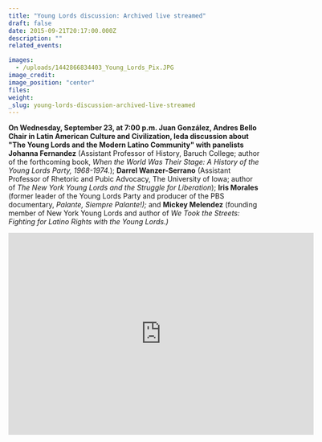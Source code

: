 ```yaml
---
title: "Young Lords discussion: Archived live streamed"
draft: false
date: 2015-09-21T20:17:00.000Z
description: ""
related_events:

images:
  - /uploads/1442866834403_Young_Lords_Pix.JPG
image_credit:
image_position: "center"
files:
weight:
_slug: young-lords-discussion-archived-live-streamed
---
```


**On Wednesday, September 23, at 7:00 p.m. **Juan González**, Andres Bello Chair in Latin American Culture and Civilization, leda discussion about "The Young Lords and the Modern Latino Community" with panelists<span class="redactor-invisible-space"><span class="redactor-invisible-space"></span></span>** **Johanna Fernandez** (Assistant Professor of History, Baruch College; author of the forthcoming book, _When the World Was Their Stage: A History of the Young Lords Party, 1968-1974._); **Darrel Wanzer-Serrano** (Assistant Professor of Rhetoric and Pubic Advocacy, The University of Iowa; author of _The New York Young Lords and the Struggle for Liberation_); **Iris Morales** (former leader of the Young Lords Party and producer of the PBS documentary, _Palante, Siempre Palante!);_ and **Mickey Melendez** (founding member of New York Young Lords and author of _We Took the Streets: Fighting for Latino Rights with the Young Lords.)_

<iframe id="kaltura_player" src="https://cdnapisec.kaltura.com/p/1674401/sp/167440100/embedIframeJs/uiconf_id/23435151/partner_id/1674401?iframeembed=true&amp;playerId=kaltura_player&amp;entry_id=1_ucpshswv&amp;flashvars[mediaProtocol]=rtmp&amp;flashvars[streamerType]=rtmp&amp;flashvars[streamerUrl]=rtmp://www.kaltura.com:1935&amp;flashvars[rtmpFlavors]=1&amp;flashvars[leadWithHTML5]=true&amp;flashvars[sideBarContainer.plugin]=true&amp;flashvars[sideBarContainer.position]=left&amp;flashvars[sideBarContainer.clickToClose]=true&amp;flashvars[chapters.plugin]=true&amp;flashvars[chapters.layout]=vertical&amp;flashvars[chapters.thumbnailRotator]=false&amp;flashvars[streamSelector.plugin]=true&amp;flashvars[EmbedPlayer.SpinnerTarget]=videoHolder&amp;flashvars[dualScreen.plugin]=true&amp;&amp;wid=1_sgspfyj6" allowfullscreen="" webkitallowfullscreen="" mozallowfullscreen="" frameborder="0" height="402" width="608"></iframe>

